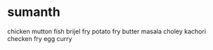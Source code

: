 # sumanth
chicken
mutton
fish
brijel fry
potato fry 
butter masala
choley kachori
checken fry
egg curry
